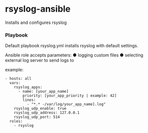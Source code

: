 # rsyslog-ansible
Installs and configures rsyslog

### Playbook
Default playbook rsyslog.yml installs rsyslog with default settings.

Ansible role accepts parameters:
● logging custom files
● selecting external log server to send logs to

example: 
````
- hosts: all
  vars:
    rsyslog_apps:
      - name: [your_app_name]
        priority: [your_app_priority | example: 42]
        lines:
          - "*.* -/var/log/your_app_name].log"
    rsyslog_udp_enable: true
    rsyslog_udp_address: 127.0.0.1
    rsyslog_udp_port: 514
  roles:
    - rsyslog
````
